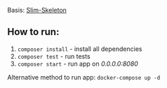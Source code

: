 Basis: [Slim-Skeleton](https://github.com/slimphp/Slim-Skeleton)

## How to run:

1. ```composer install``` - install all dependencies
2. ```composer test``` - run tests
3. ```composer start``` - run app on *0.0.0.0:8080*

Alternative method to run app:
```docker-compose up -d```